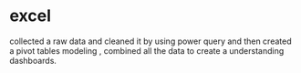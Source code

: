 # excel
collected a raw data and cleaned it by using power query and then created a pivot tables modeling , combined all the data to create a understanding dashboards.
